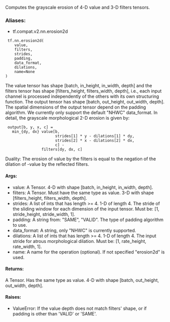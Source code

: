 Computes the grayscale erosion of 4-D value and 3-D filters tensors.
### Aliases:
- tf.compat.v2.nn.erosion2d

```
 tf.nn.erosion2d(
    value,
    filters,
    strides,
    padding,
    data_format,
    dilations,
    name=None
)
```
The value tensor has shape [batch, in_height, in_width, depth] and the filters tensor has shape [filters_height, filters_width, depth], i.e., each input channel is processed independently of the others with its own structuring function. The output tensor has shape [batch, out_height, out_width, depth]. The spatial dimensions of the output tensor depend on the padding algorithm. We currently only support the default "NHWC" data_format.
In detail, the grayscale morphological 2-D erosion is given by:

```
 output[b, y, x, c] =
   min_{dy, dx} value[b,
                      strides[1] * y - dilations[1] * dy,
                      strides[2] * x - dilations[2] * dx,
                      c] -
                filters[dy, dx, c]
```
Duality: The erosion of value by the filters is equal to the negation of the dilation of -value by the reflected filters.
#### Args:
- value: A Tensor. 4-D with shape [batch, in_height, in_width, depth].
- filters: A Tensor. Must have the same type as value. 3-D with shape [filters_height, filters_width, depth].
- strides: A list of ints that has length >= 4. 1-D of length 4. The stride of the sliding window for each dimension of the input tensor. Must be: [1, stride_height, stride_width, 1].
- padding: A string from: "SAME", "VALID". The type of padding algorithm to use.
- data_format: A string, only "NHWC" is currently supported.
- dilations: A list of ints that has length >= 4. 1-D of length 4. The input stride for atrous morphological dilation. Must be: [1, rate_height, rate_width, 1].
- name: A name for the operation (optional). If not specified "erosion2d" is used.
#### Returns:
A Tensor. Has the same type as value. 4-D with shape [batch, out_height, out_width, depth].
#### Raises:
- ValueError: If the value depth does not match filters' shape, or if padding is other than 'VALID' or 'SAME'.
